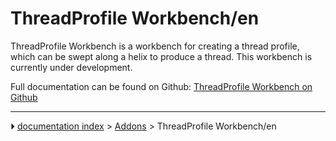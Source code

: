 # ThreadProfile Workbench/en
ThreadProfile Workbench is a workbench for creating a thread profile, which can be swept along a helix to produce a thread. This workbench is currently under development.

Full documentation can be found on Github: [ThreadProfile Workbench on Github](https://github.com/mwganson/ThreadProfile)



---
⏵ [documentation index](../README.md) > [Addons](Category_Addons.md) > ThreadProfile Workbench/en
